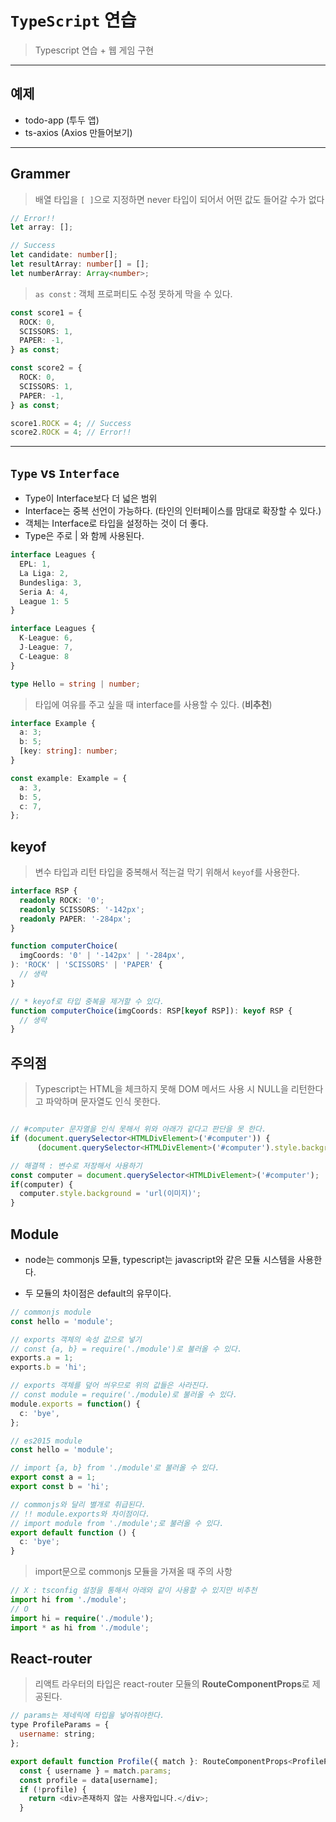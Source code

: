 # `TypeScript` 연습

> Typescript 연습 + 웹 게임 구현

---

## 예제

- todo-app (투두 앱)
- ts-axios (Axios 만들어보기)

---

## Grammer

> 배열 타입을 `[ ]`으로 지정하면 never 타입이 되어서 어떤 값도 들어갈 수가 없다

```ts
// Error!!
let array: [];

// Success
let candidate: number[];
let resultArray: number[] = [];
let numberArray: Array<number>;
```

> `as const` : 객체 프로퍼티도 수정 못하게 막을 수 있다.

```ts
const score1 = {
  ROCK: 0,
  SCISSORS: 1,
  PAPER: -1,
} as const;

const score2 = {
  ROCK: 0,
  SCISSORS: 1,
  PAPER: -1,
} as const;

score1.ROCK = 4; // Success
score2.ROCK = 4; // Error!!
```

---

## `Type` vs `Interface`

- Type이 Interface보다 더 넓은 범위
- Interface는 중복 선언이 가능하다. (타인의 인터페이스를 맘대로 확장할 수 있다.)
- 객체는 Interface로 타입을 설정하는 것이 더 좋다.
- Type은 주로 | 와 함께 사용된다.

```ts
interface Leagues {
  EPL: 1,
  La Liga: 2,
  Bundesliga: 3,
  Seria A: 4,
  League 1: 5
}

interface Leagues {
  K-League: 6,
  J-League: 7,
  C-League: 8
}
```

```ts
type Hello = string | number;
```

> 타입에 여유를 주고 싶을 때 interface를 사용할 수 있다. (**비추천**)

```ts
interface Example {
  a: 3;
  b: 5;
  [key: string]: number;
}

const example: Example = {
  a: 3,
  b: 5,
  c: 7,
};
```

## keyof

> 변수 타입과 리턴 타입을 중복해서 적는걸 막기 위해서 `keyof`를 사용한다.

```ts
interface RSP {
  readonly ROCK: '0';
  readonly SCISSORS: '-142px';
  readonly PAPER: '-284px';
}

function computerChoice(
  imgCoords: '0' | '-142px' | '-284px',
): 'ROCK' | 'SCISSORS' | 'PAPER' {
  // 생략
}

// * keyof로 타입 중복을 제거할 수 있다.
function computerChoice(imgCoords: RSP[keyof RSP]): keyof RSP {
  // 생략
}
```

## 주의점

> Typescript는 HTML을 체크하지 못해 DOM 메서드 사용 시 NULL을 리턴한다고 파악하며 문자열도 인식 못한다.

```ts

// #computer 문자열을 인식 못해서 위와 아래가 같다고 판단을 못 한다.
if (document.querySelector<HTMLDivElement>('#computer')) {
      (document.querySelector<HTMLDivElement>('#computer').style.background = 'url(이미지)';

// 해결책 : 변수로 저장해서 사용하기
const computer = document.querySelector<HTMLDivElement>('#computer');
if(computer) {
  computer.style.background = 'url(이미지)';
}

```

## Module

- node는 commonjs 모듈, typescript는 javascript와 같은 모듈 시스템을 사용한다.

- 두 모듈의 차이점은 default의 유무이다.

```ts
// commonjs module
const hello = 'module';

// exports 객체의 속성 값으로 넣기
// const {a, b} = require('./module')로 불러올 수 있다.
exports.a = 1;
exports.b = 'hi';

// exports 객체를 덮어 씌우므로 위의 값들은 사라진다.
// const module = require('./module)로 불러올 수 있다.
module.exports = function() {
  c: 'bye',
};
```

```ts
// es2015 module
const hello = 'module';

// import {a, b} from './module'로 불러올 수 있다.
export const a = 1;
export const b = 'hi';

// commonjs와 달리 별개로 취급된다.
// !! module.exports와 차이점이다.
// import module from './module';로 불러올 수 있다.
export default function () {
  c: 'bye';
}
```

> import문으로 commonjs 모듈을 가져올 때 주의 사항

```ts
// X : tsconfig 설정을 통해서 아래와 같이 사용할 수 있지만 비추천
import hi from './module';
// O
import hi = require('./module');
import * as hi from './module';
```

## React-router

> 리액트 라우터의 타입은 react-router 모듈의 **RouteComponentProps**로 제공된다.

```js
// params는 제네릭에 타입을 넣어줘야한다.
type ProfileParams = {
  username: string;
};

export default function Profile({ match }: RouteComponentProps<ProfileParams>) {
  const { username } = match.params;
  const profile = data[username];
  if (!profile) {
    return <div>존재하지 않는 사용자입니다.</div>;
  }

```

